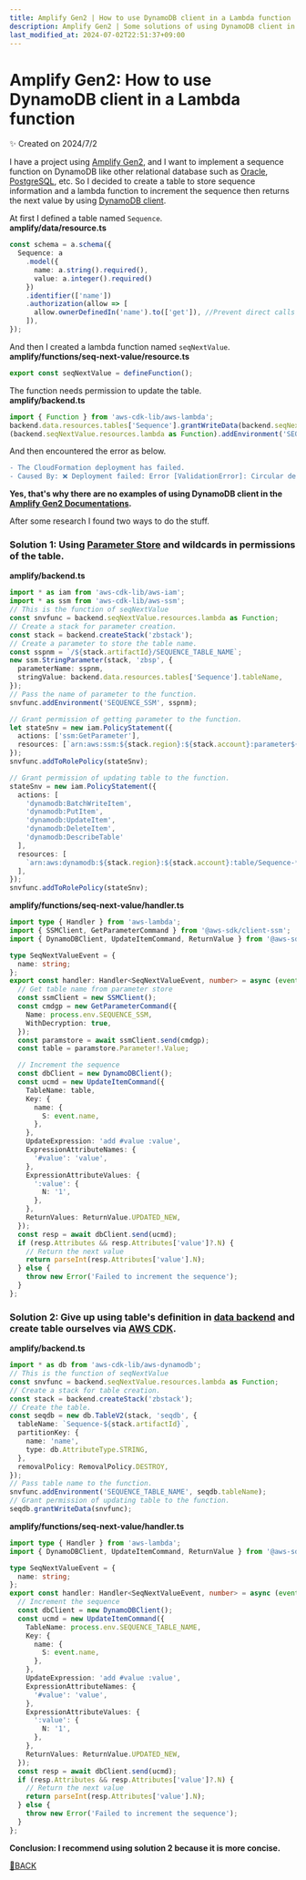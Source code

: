 ```yaml
---
title: Amplify Gen2 | How to use DynamoDB client in a Lambda function
description: Amplify Gen2 | Some solutions of using DynamoDB client in a Lambda function
last_modified_at: 2024-07-02T22:51:37+09:00
---
```

# Amplify Gen2: How to use DynamoDB client in a Lambda function
✨ Created on 2024/7/2

I have a project using [Amplify Gen2](https://docs.amplify.aws/), and I want to implement a sequence function on DynamoDB like other relational database such as [Oracle](https://www.oracle.com/database/), [PostgreSQL](https://www.postgresql.org/), etc. So I decided to create a table to store sequence information and a lambda function to increment the sequence then returns the next value by using [DynamoDB client](https://docs.aws.amazon.com/AWSJavaScriptSDK/v3/latest/client/dynamodb/).  
  
At first I defined a table named `Sequence`.  
**amplify/data/resource.ts**
```ts
const schema = a.schema({
  Sequence: a
    .model({
      name: a.string().required(),
      value: a.integer().required()
    })
    .identifier(['name'])
    .authorization(allow => [
      allow.ownerDefinedIn('name').to(['get']), //Prevent direct calls from graphql with meaningless permissions
    ]),
});
```
And then I created a lambda function named `seqNextValue`.  
**amplify/functions/seq-next-value/resource.ts**
```ts
export const seqNextValue = defineFunction();
```
The function needs permission to update the table.  
**amplify/backend.ts**
```ts
import { Function } from 'aws-cdk-lib/aws-lambda';
backend.data.resources.tables['Sequence'].grantWriteData(backend.seqNextValue.resources.lambda);
(backend.seqNextValue.resources.lambda as Function).addEnvironment('SEQUENCE_TABLE_NAME', backend.data.resources.tables['Sequence'].tableName);
```
And then encountered the error as below.  
```diff
- The CloudFormation deployment has failed.  
- Caused By: ❌ Deployment failed: Error [ValidationError]: Circular dependency between resources: [storage～～, auth～～, data～～, function～～]
```
**Yes, that's why there are no examples of using DynamoDB client in the [Amplify Gen2 Documentations](https://docs.amplify.aws/).**  
  
After some research I found two ways to do the stuff.  
  
### Solution 1: Using [Parameter Store](https://docs.aws.amazon.com/systems-manager/latest/userguide/systems-manager-parameter-store.html) and wildcards in permissions of the table.
**amplify/backend.ts**
```ts
import * as iam from 'aws-cdk-lib/aws-iam';
import * as ssm from 'aws-cdk-lib/aws-ssm';
// This is the function of seqNextValue
const snvfunc = backend.seqNextValue.resources.lambda as Function;
// Create a stack for parameter creation.
const stack = backend.createStack('zbstack');
// Create a parameter to store the table name.
const sspnm = `/${stack.artifactId}/SEQUENCE_TABLE_NAME`;
new ssm.StringParameter(stack, 'zbsp', {
  parameterName: sspnm,
  stringValue: backend.data.resources.tables['Sequence'].tableName,
});
// Pass the name of parameter to the function.
snvfunc.addEnvironment('SEQUENCE_SSM', sspnm);

// Grant permission of getting parameter to the function.
let stateSnv = new iam.PolicyStatement({
  actions: ['ssm:GetParameter'],
  resources: [`arn:aws:ssm:${stack.region}:${stack.account}:parameter${sspnm}`],
});
snvfunc.addToRolePolicy(stateSnv);

// Grant permission of updating table to the function.
stateSnv = new iam.PolicyStatement({
  actions: [
    'dynamodb:BatchWriteItem',
    'dynamodb:PutItem',
    'dynamodb:UpdateItem',
    'dynamodb:DeleteItem',
    'dynamodb:DescribeTable'
  ],
  resources: [
    `arn:aws:dynamodb:${stack.region}:${stack.account}:table/Sequence-*`
  ],
});
snvfunc.addToRolePolicy(stateSnv);
```
**amplify/functions/seq-next-value/handler.ts**
```ts
import type { Handler } from 'aws-lambda';
import { SSMClient, GetParameterCommand } from '@aws-sdk/client-ssm';
import { DynamoDBClient, UpdateItemCommand, ReturnValue } from '@aws-sdk/client-dynamodb';

type SeqNextValueEvent = {
  name: string;
};
export const handler: Handler<SeqNextValueEvent, number> = async (event, context) => {
  // Get table name from parameter store
  const ssmClient = new SSMClient();
  const cmdgp = new GetParameterCommand({
    Name: process.env.SEQUENCE_SSM,
    WithDecryption: true,
  });
  const paramstore = await ssmClient.send(cmdgp);
  const table = paramstore.Parameter!.Value;

  // Increment the sequence
  const dbClient = new DynamoDBClient();
  const ucmd = new UpdateItemCommand({
    TableName: table,
    Key: {
      name: {
        S: event.name,
      },
    },
    UpdateExpression: 'add #value :value',
    ExpressionAttributeNames: {
      '#value': 'value',
    },
    ExpressionAttributeValues: {
      ':value': {
        N: '1',
      },
    },
    ReturnValues: ReturnValue.UPDATED_NEW,
  });
  const resp = await dbClient.send(ucmd);
  if (resp.Attributes && resp.Attributes['value']?.N) {
    // Return the next value
    return parseInt(resp.Attributes['value'].N);
  } else {
    throw new Error('Failed to increment the sequence');
  }
};
```

### Solution 2: Give up using table's definition in [data backend](https://docs.amplify.aws/react/build-a-backend/data/set-up-data/) and create table ourselves via [AWS CDK](https://docs.aws.amazon.com/cdk/api/v2/docs/aws-cdk-lib.aws_dynamodb-readme.html).
**amplify/backend.ts**
```ts
import * as db from 'aws-cdk-lib/aws-dynamodb';
// This is the function of seqNextValue
const snvfunc = backend.seqNextValue.resources.lambda as Function;
// Create a stack for table creation.
const stack = backend.createStack('zbstack');
// Create the table.
const seqdb = new db.TableV2(stack, 'seqdb', {
  tableName: `Sequence-${stack.artifactId}`,
  partitionKey: {
    name: 'name',
    type: db.AttributeType.STRING,
  },
  removalPolicy: RemovalPolicy.DESTROY,
});
// Pass table name to the function.
snvfunc.addEnvironment('SEQUENCE_TABLE_NAME', seqdb.tableName);
// Grant permission of updating table to the function.
seqdb.grantWriteData(snvfunc);
```
**amplify/functions/seq-next-value/handler.ts**
```ts
import type { Handler } from 'aws-lambda';
import { DynamoDBClient, UpdateItemCommand, ReturnValue } from '@aws-sdk/client-dynamodb';

type SeqNextValueEvent = {
  name: string;
};
export const handler: Handler<SeqNextValueEvent, number> = async (event, context) => {
  // Increment the sequence
  const dbClient = new DynamoDBClient();
  const ucmd = new UpdateItemCommand({
    TableName: process.env.SEQUENCE_TABLE_NAME,
    Key: {
      name: {
        S: event.name,
      },
    },
    UpdateExpression: 'add #value :value',
    ExpressionAttributeNames: {
      '#value': 'value',
    },
    ExpressionAttributeValues: {
      ':value': {
        N: '1',
      },
    },
    ReturnValues: ReturnValue.UPDATED_NEW,
  });
  const resp = await dbClient.send(ucmd);
  if (resp.Attributes && resp.Attributes['value']?.N) {
    // Return the next value
    return parseInt(resp.Attributes['value'].N);
  } else {
    throw new Error('Failed to increment the sequence');
  }
};
```

**Conclusion: I recommend using solution 2 because it is more concise.**

[🚗BACK](/README.html)
